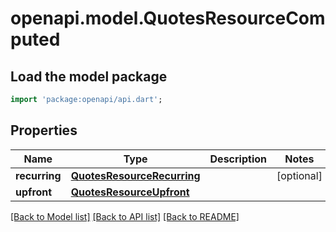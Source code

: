 # openapi.model.QuotesResourceComputed

## Load the model package
```dart
import 'package:openapi/api.dart';
```

## Properties
Name | Type | Description | Notes
------------ | ------------- | ------------- | -------------
**recurring** | [**QuotesResourceRecurring**](QuotesResourceRecurring.md) |  | [optional] 
**upfront** | [**QuotesResourceUpfront**](QuotesResourceUpfront.md) |  | 

[[Back to Model list]](../README.md#documentation-for-models) [[Back to API list]](../README.md#documentation-for-api-endpoints) [[Back to README]](../README.md)


